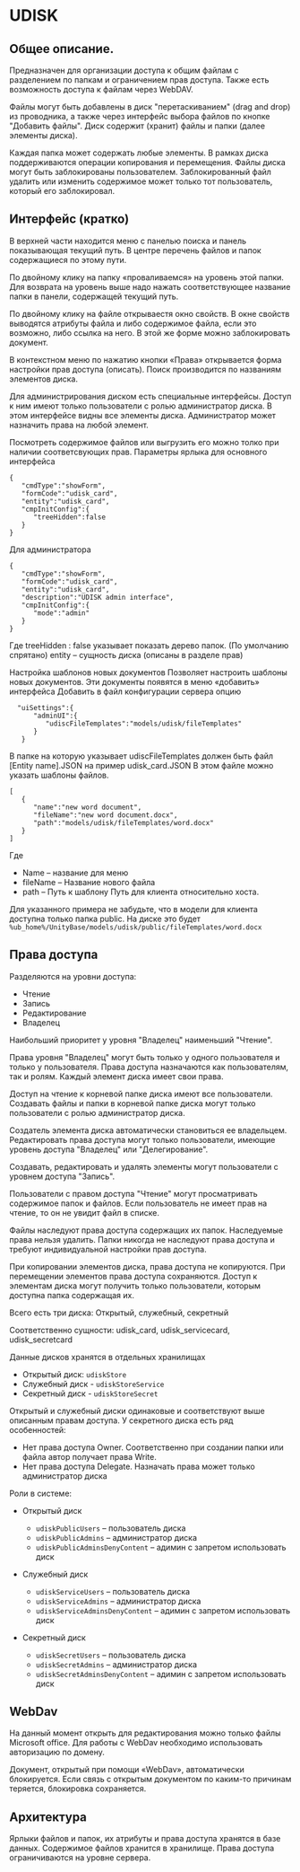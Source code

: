 # UDISK 
## Общее описание.
Предназначен для организации доступа к общим файлам с разделением по папкам и ограничением прав доступа. 
Также есть возможность доступа к файлам через WebDAV.

Файлы могут быть добавлены в диск "перетаскиванием" (drag and drop) из проводника, а также через интерфейс
выбора файлов по кнопке "Добавить файлы". Диск содержит (хранит) файлы и папки (далее элементы диска).

Каждая папка может содержать любые элементы. В рамках диска поддерживаются операции копирования и перемещения.
Файлы диска могут быть заблокированы пользователем. Заблокированный файл удалить или изменить содержимое может
только тот пользователь, который его заблокировал.

## Интерфейс (кратко)
В верхней части находится меню с панелью поиска и панель показывающая текущий путь.
В центре перечень файлов и папок содержащиеся по этому пути.

По двойному клику на папку «проваливаемся» на уровень этой папки. Для возврата на уровень выше надо нажать
соответствующее название папки в панели, содержащей текущий путь.

По двойному клику на файле открываестя 
окно свойств. В окне свойств выводятся атрибуты файла и либо содержимое файла, если это возможно,
либо ссылка на него. В этой же форме можно заблокировать документ.

В контекстном меню по нажатию кнопки «Права» открывается форма настройки прав доступа (описать).
Поиск производится по названиям элементов диска.

Для администрирования диском есть специальные интерфейсы. Доступ к ним имеют только пользователи с ролью
администратор диска. В этом интерфейсе видны все элементы диска. Администратор может назначить права на любой элемент.

Посмотреть содержимое файлов или выгрузить его можно толко при наличии соответсвующих прав.
Параметры ярлыка для основного интерфейса
```
{  
   "cmdType":"showForm",
   "formCode":"udisk_card",
   "entity":"udisk_card",
   "cmpInitConfig":{  
      "treeHidden":false
   }
}
```
Для  администратора

```
{  
   "cmdType":"showForm",
   "formCode":"udisk_card",
   "entity":"udisk_card",
   "description":"UDISK admin interface",
   "cmpInitConfig":{  
      "mode":"admin"
   }
}
```

Где treeHidden : false указывает показать дерево папок. (По умолчанию спрятано)
entity – сущность диска (описаны в разделе прав) 

Настройка шаблонов новых документов
Позволяет настроить шаблоны новых документов. Эти документы появятся в меню «добавить» интерфейса
  Добавить в файл конфигурации сервера опцию 	

```
  "uiSettings":{  
      "adminUI":{  
         "udiscFileTemplates":"models/udisk/fileTemplates"
      }
   }
```
 
В папке на которую указывает udiscFileTemplates должен быть файл 
[Entity name].JSON на пример udisk_card.JSON
В этом файле можно указать шаблоны файлов.
```
[  
   {  
      "name":"new word document",
      "fileName":"new word document.docx",
      "path":"models/udisk/fileTemplates/word.docx"
   }
]
```
Где 
 - Name – название для меню
 - fileName – Название нового файла
 - path – Путь к шаблону Путь для клиента относительно хоста.
 
 Для указанного примера не забудьте, что в модели для клиента доступна только папка public.
 На диске это будет `%ub_home%/UnityBase/models/udisk/public/fileTemplates/word.docx`

## Права доступа
 Разделяются на уровни доступа:
   - Чтение 
   - Запись
   - Редактирование
   - Владелец

 Наибольший приоритет у уровня "Владелец" наименьший "Чтение".
 
 Права уровня "Владелец" могут быть только у одного пользователя и только у пользователя.
 Права доступа назначаются как пользователям, так и ролям. Каждый элемент диска имеет свои права.
 
 Доступ на чтение к корневой папке диска имеют все пользователи. Создавать файлы и папки в корневой 
 папке диска могут только пользователи с ролью администратор диска.
 
 Создатель элемента диска автоматически становиться ее владельцем. Редактировать права доступа могут только
 пользователи, имеющие уровень доступа "Владелец" или "Делегирование".
 
 Создавать, редактировать и удалять элементы могут пользователи с уровнем доступа "Запись".
 
 Пользователи с правом доступа "Чтение" могут просматривать содержимое папок и файлов. Если пользователь не имеет
 прав на чтение, то он не увидит файл в списке. 
 
 Файлы наследуют права доступа содержащих их папок. Наследуемые права нельзя удалить.  Папки никогда 
 не наследуют права доступа и требуют индивидуальной настройки прав доступа.

При копировании элементов диска, права доступа не копируются. При перемещении элементов права доступа сохраняются.
Доступ к элементам диска могут получить только пользователи, которым доступна папка содержащая их. 

Всего есть три диска: Открытый, служебный, секретный

Соответственно сущности: udisk_card, udisk_servicecard, udisk_secretcard

Данные дисков хранятся в отдельных хранилищах
  -	Oткрытый диск: `udiskStore`
  - Служебный диск - `udiskStoreService`
  - Секретный диск - `udiskStoreSecret`
  
Открытый и служебный диски одинаковые и соответствуют выше описанным правам доступа.
У секретного диска есть ряд особенностей:
 - Нет права доступа Owner. Соответственно при создании папки или файла автор получает права Write. 
 - Нет права доступа Delegate. Назначать права может только администратор диска
 
Роли в системе:
- Oткрытый диск
  - `udiskPublicUsers` – пользователь диска
  - `udiskPublicAdmins` – администратор диска
  - `udiskPublicAdminsDenyContent` – адимин с запретом использовать диск
- Служебный диск
  - `udiskServiceUsers` – пользователь диска
  - `udiskServiceAdmins` – администратор диска
  - `udiskServiceAdminsDenyContent` – адимин с запретом использовать диск

- Секретный диск
  - `udiskSecretUsers` – пользователь диска
  - `udiskSecretAdmins` – администратор диска
  - `udiskSecretAdminsDenyContent` – адимин с запретом использовать диск


## WebDav
На данный момент открыть для редактирования можно только файлы Microsoft office.
Для работы с  WebDav необходимо использовать авторизацию по домену.

Документ, открытый при помощи «WebDav», автоматически блокируется. Если связь с открытым документом 
по каким-то причинам теряется, блокировка сохраняется. 

## Архитектура
Ярлыки файлов и папок, их атрибуты и права доступа хранятся в базе данных. Содержимое файлов хранится в хранилище.
Права доступа ограничиваются на уровне сервера. 